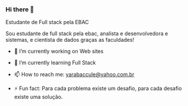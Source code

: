 ### Hi there 👋

Estudante de Full stack pela EBAC

Sou estudante de full stack pela ebac, analista e desenvolvedora e sistemas, e cientista de dados graças as faculdades!


- 🔭 I’m currently working on Web sites
- 🌱 I’m currently learning Full Stack

- 📫 How to reach me: yarabaccule@yahoo.com.br
- ⚡ Fun fact: Para cada problema existe um desafio, para cada desafio existe uma solução.

